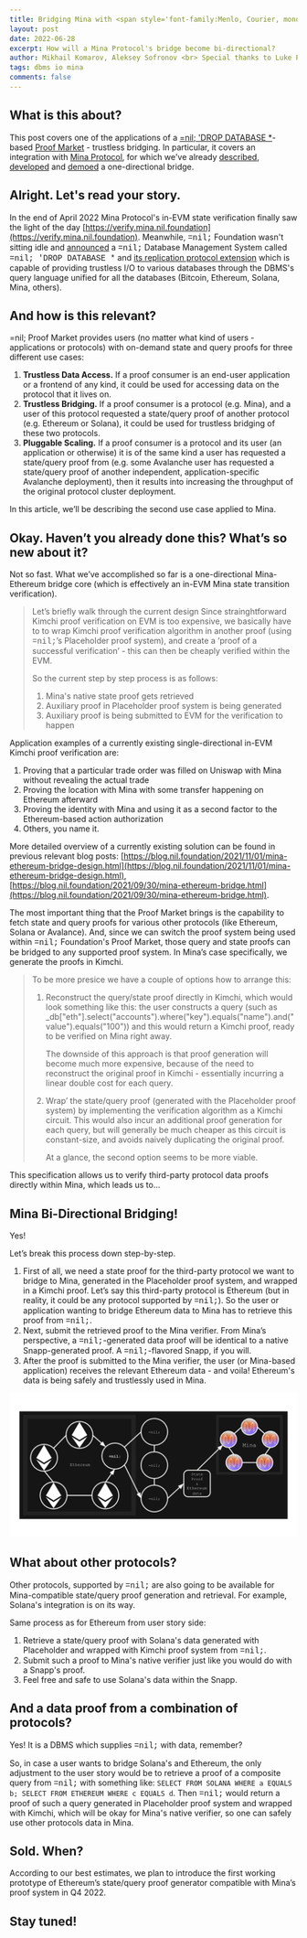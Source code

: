 ```yaml
---
title: Bridging Mina with <span style='font-family:Menlo, Courier, monospace'>=nil;</span> Foundation's Proof Market.
layout: post
date: 2022-06-28
excerpt: How will a Mina Protocol's bridge become bi-directional?
author: Mikhail Komarov, Aleksey Sofronov <br> Special thanks to Luke Pearson for discussion, adjustments and comments.
tags: dbms io mina
comments: false
---
```


## What is this about?

This post covers one of the applications of a [=nil; 'DROP DATABASE *](https://blog.nil.foundation/2021/12/01/database-management-system.html)-based [Proof Market](https://blog.nil.foundation/2022/05/31/dbms-replication-protocol.html) - trustless bridging. In particular, it covers an integration with 
[Mina Protocol](https://minaprotocol.com), for which we've already 
[described](https://blog.nil.foundation/2021/09/30/mina-ethereum-bridge.html), 
[developed](https://blog.nil.foundation/2021/11/01/mina-ethereum-bridge-design.html) 
and [demoed](https://twitter.com/nil_foundation/status/1519217326679277569?s=21&t=cO_rYkedp2iIoekhh9DbQg) 
a one-directional bridge.

## Alright. Let's read your story.

In the end of April 2022 Mina Protocol's in-EVM state verification finally saw
the light of the day [https://verify.mina.nil.foundation](https://verify.mina.nil.foundation).
Meanwhile, <span style='font-family:Menlo, Courier, monospace'>=nil;</span> 
Foundation wasn't sitting idle and 
[announced](https://blog.nil.foundation/2021/12/01/database-management-system.html) 
a <span style='font-family:Menlo, Courier, monospace'>=nil;</span> Database Management System 
called <span style='font-family:Menlo, Courier, monospace'>=nil; 'DROP DATABASE *</span> 
and [its replication protocol extension](https://blog.nil.foundation/2022/05/31/dbms-replication-protocol.html) 
which is capable of providing trustless I/O to various databases through the DBMS's 
query language unified for all the databases (Bitcoin, Ethereum, Solana, Mina,
others).

## And how is this relevant?

=nil; Proof Market provides users (no matter what kind of users - 
applications or protocols) with on-demand state and query proofs for three different 
use cases:
1. **Trustless Data Access.** If a proof consumer is an end-user application or 
   a frontend of any kind, it could be used for accessing data on the protocol 
   that it lives on.
2. **Trustless Bridging.** If a proof consumer is a protocol (e.g. Mina), and a 
   user of this protocol requested a state/query proof of another protocol 
   (e.g. Ethereum or Solana), it could be used for trustless bridging of these 
   two protocols.
3. **Pluggable Scaling.** If a proof consumer is a protocol and its user (an 
   application or otherwise) it is of the same kind a user has requested a 
   state/query proof from (e.g. some Avalanche user has requested a state/query 
   proof of another independent, application-specific Avalanche deployment), then 
   it results into increasing the throughput of the original protocol cluster 
   deployment.

In this article, we’ll be describing the second use case applied to Mina.

## Okay. Haven’t you already done this? What’s so new about it?

Not so fast. What we’ve accomplished so far is a one-directional Mina-Ethereum 
bridge core (which is effectively an in-EVM Mina state transition verification).

> Let’s briefly walk through the current design
> Since strainghtforward Kimchi proof verification on EVM is too expensive, 
> we basically have to to wrap Kimchi proof verification algorithm in another 
> proof (using <span style='font-family:Menlo, Courier, monospace'>=nil;</span>’s 
> Placeholder proof system), and create a ‘proof of a successful verification’ - this 
> can then be cheaply verified within the EVM.
>
> So the current step by step process is as follows:
> 1. Mina's native state proof gets retrieved
> 2. Auxiliary proof in Placeholder proof system is being generated
> 3. Auxiliary proof is being submitted to EVM for the verification to happen

Application examples of a currently existing single-directional in-EVM Kimchi 
proof verification are:
1. Proving that a particular trade order was filled on Uniswap with Mina without revealing the actual trade
2. Proving the location with Mina with some transfer happening on Ethereum afterward
3. Proving the identity with Mina and using it as a second factor to the Ethereum-based action authorization
4. Others, you name it.

More detailed overview of a currently existing solution can be found in previous 
relevant blog posts: [https://blog.nil.foundation/2021/11/01/mina-ethereum-bridge-design.html](https://blog.nil.foundation/2021/11/01/mina-ethereum-bridge-design.html), 
[https://blog.nil.foundation/2021/09/30/mina-ethereum-bridge.html](https://blog.nil.foundation/2021/09/30/mina-ethereum-bridge.html).

The most important thing that the Proof Market brings is the capability to fetch 
state and query proofs for various other protocols (like Ethereum, Solana or 
Avalance). And, since we can switch the proof system being used within 
<span style='font-family:Menlo, Courier, monospace'>=nil;</span>
Foundation's Proof Market, those query and state proofs can be bridged to any 
supported proof system. In Mina’s case specifically, we generate the proofs in 
Kimchi.

> To be more presice we have a couple of options how to arrange this:
> 1. Reconstruct the query/state proof directly in Kimchi, which would look 
>    something like this: the user constructs a query (such as 
>    _db["eth"].select("accounts").where("key").equals("name").and("value").equals("100")) 
>    and this would return a Kimchi proof, ready to be verified on Mina right away.
>
>    The downside of this approach is that proof generation will become much more 
>    expensive, because of the need to reconstruct the original proof in Kimchi - 
>    essentially incurring a linear double cost for each query.
>
> 2. Wrap’ the state/query proof (generated with the Placeholder proof system) 
>    by implementing the verification algorithm as a Kimchi circuit. This would 
>    also incur an additional proof generation for each query, but will generally 
>    be much cheaper as this circuit is constant-size, and avoids naively 
>    duplicating the original proof.
>
>    At a glance, the second option seems to be more viable.

This specification allows us to verify third-party protocol data proofs directly 
within Mina, which leads us to...

## Mina Bi-Directional Bridging!

Yes!

Let’s break this process down step-by-step.

1. First of all, we need a state proof for the third-party protocol we want to 
   bridge to Mina, generated in the Placeholder proof system, and wrapped 
   in a Kimchi proof. Let’s say this third-party protocol is Ethereum (but in 
   reality, it could be any protocol supported by 
   <span style='font-family:Menlo, Courier, monospace'>=nil;</span>). So the user or 
   application wanting to bridge Ethereum data to Mina has to retrieve this proof 
   from <span style='font-family:Menlo, Courier, monospace'>=nil;</span>.
2. Next, submit the retrieved proof to the Mina verifier. From Mina’s perspective, 
   a <span style='font-family:Menlo, Courier, monospace'>=nil;</span>-generated 
   data proof will be identical to a native Snapp-generated proof. 
   A <span style='font-family:Menlo, Courier, monospace'>=nil;</span>-flavored Snapp, if you will.
3. After the proof is submitted to the Mina verifier, the user (or Mina-based 
   application) receives the relevant Ethereum data - and voila! Ethereum's data 
   is being safely and trustlessly used in Mina.

![](/assets/images/2022-06-01-mina-integration/case1.png)

## What about other protocols?

Other protocols, supported by <span style='font-family:Menlo, Courier, monospace'>=nil;</span> 
are also going to be available for Mina-compatible state/query proof generation 
and retrieval. For example, Solana's integration is on its way.

Same process as for Ethereum from user story side:
1. Retrieve a state/query proof with Solana's data generated with Placeholder 
   and wrapped with Kimchi proof system from <span style='font-family:Menlo, Courier, monospace'>=nil;</span>.
2. Submit such a proof to Mina's native verifier just like you would do with a
   Snapp's proof.
3. Feel free and safe to use Solana's data within the Snapp.

## And a data proof from a combination of protocols?

Yes! It is a DBMS which supplies <span style='font-family:Menlo, Courier, monospace'>=nil;</span> 
with data, remember?

So, in case a user wants to bridge Solana's and Ethereum, the only adjustment to
the user story would be to retrieve a proof of a composite query from 
<span style='font-family:Menlo, Courier, monospace'>=nil;</span> with something 
like: `SELECT FROM SOLANA WHERE a EQUALS b; SELECT FROM ETHEREUM WHERE
c EQUALS d`. Then <span style='font-family:Menlo, Courier, monospace'>=nil;</span> 
would return a proof of such a query generated in Placeholder proof system and 
wrapped with Kimchi, which will be okay for Mina's native verifier, so one can 
safely use other protocols data in Mina.

## Sold. When?

According to our best estimates, we plan to introduce the first working prototype 
of Ethereum’s state/query proof generator compatible with Mina’s proof system in 
Q4 2022.

## Stay tuned!
